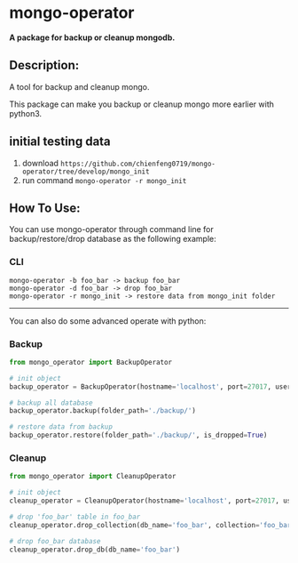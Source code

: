 # mongo-operator
**A package for backup or cleanup mongodb.**


## Description:
A tool for backup and cleanup mongo.

This package can make you backup or cleanup mongo more earlier with python3.
## initial testing data
1. download `https://github.com/chienfeng0719/mongo-operator/tree/develop/mongo_init`
2. run command `mongo-operator -r mongo_init`

## How To Use:

You can use mongo-operator through command line for backup/restore/drop database as the following example:
### CLI
```
mongo-operator -b foo_bar -> backup foo_bar
mongo-operator -d foo_bar -> drop foo_bar
mongo-operator -r mongo_init -> restore data from mongo_init folder
```
---
You can also do some advanced operate with python:
### Backup
```python
from mongo_operator import BackupOperator

# init object
backup_operator = BackupOperator(hostname='localhost', port=27017, username='root', password='root')

# backup all database
backup_operator.backup(folder_path='./backup/')

# restore data from backup
backup_operator.restore(folder_path='./backup/', is_dropped=True)
```

### Cleanup
```python
from mongo_operator import CleanupOperator

# init object
cleanup_operator = CleanupOperator(hostname='localhost', port=27017, username='root', password='root')

# drop 'foo_bar' table in foo_bar
cleanup_operator.drop_collection(db_name='foo_bar', collection='foo_bar')

# drop foo_bar database
cleanup_operator.drop_db(db_name='foo_bar')
```
